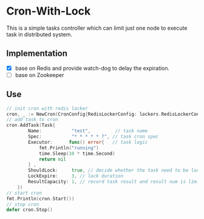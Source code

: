 # Cron-With-Lock
This is a simple tasks controller which can limit just one node to execute task in distributed system.
## Implementation
- [x] base on Redis and provide watch-dog to delay the expiration.
- [ ] base on Zookeeper
## Use
````go
// init cron with redis locker
cron, _ := NewCron(CronConfig{RedisLockerConfig: lockers.RedisLockerConfig{DSN: "redis://localhost:6379/1"}})
// add task to cron
cron.AddTask(Task{
		Name:           "test",         // task name
		Spec:           "* * * * * ?", // task cron spec
		Executor:      func() error{   // task logic
		    fmt.Println("running")
		    time.Sleep(10 * time.Second)
		    return nil
		} ,
		ShouldLock:     true, // decide whether the task need to be locked
		LockExpire:     3, // lock duration
		ResultCapacity: 1, // record task result and result num is limited by this value
	})
// start cron
fmt.Println(cron.Start())
// stop cron
defer cron.Stop()